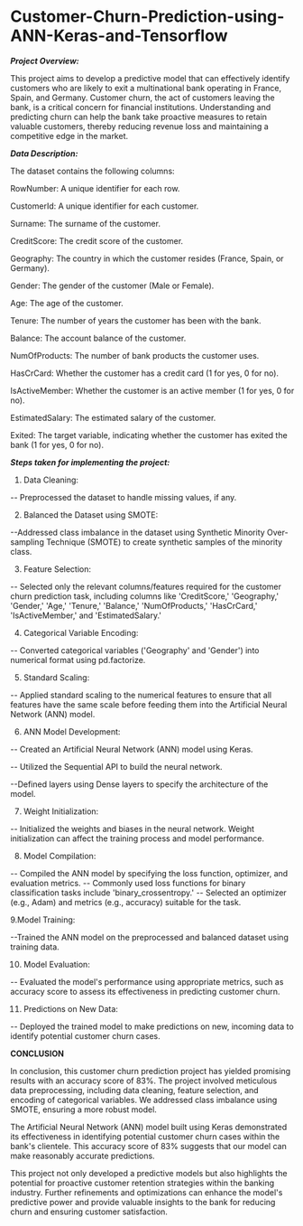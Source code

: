 # Customer-Churn-Prediction-using-ANN-Keras-and-Tensorflow

***Project Overview:***

This project aims to develop a predictive model that can effectively identify customers who are likely to exit a multinational bank operating in France, Spain, and Germany. Customer churn, the act of customers leaving the bank, is a critical concern for financial institutions. Understanding and predicting churn can help the bank take proactive measures to retain valuable customers, thereby reducing revenue loss and maintaining a competitive edge in the market.

***Data Description:***

The dataset contains the following columns:

RowNumber: A unique identifier for each row.

CustomerId: A unique identifier for each customer.

Surname: The surname of the customer.

CreditScore: The credit score of the customer.

Geography: The country in which the customer resides (France, Spain, or Germany).

Gender: The gender of the customer (Male or Female).

Age: The age of the customer.

Tenure: The number of years the customer has been with the bank.

Balance: The account balance of the customer.

NumOfProducts: The number of bank products the customer uses.

HasCrCard: Whether the customer has a credit card (1 for yes, 0 for no).

IsActiveMember: Whether the customer is an active member (1 for yes, 0 for no).

EstimatedSalary: The estimated salary of the customer.

Exited: The target variable, indicating whether the customer has exited the bank (1 for yes, 0 for no).

***Steps taken for implementing the project:***

1. Data Cleaning:

-- Preprocessed the dataset to handle missing values, if any.

2. Balanced the Dataset using SMOTE:

--Addressed class imbalance in the dataset using Synthetic Minority Over-sampling Technique (SMOTE) to create synthetic samples of the minority class.

3. Feature Selection:

-- Selected only the relevant columns/features required for the customer churn prediction task, including columns like 'CreditScore,' 'Geography,' 'Gender,' 'Age,' 'Tenure,' 'Balance,' 'NumOfProducts,' 'HasCrCard,' 'IsActiveMember,' and 'EstimatedSalary.'

4. Categorical Variable Encoding:

-- Converted categorical variables ('Geography' and 'Gender') into numerical format using pd.factorize.

5. Standard Scaling:

-- Applied standard scaling to the numerical features to ensure that all features have the same scale before feeding them into the Artificial Neural Network (ANN) model.

6. ANN Model Development:

-- Created an Artificial Neural Network (ANN) model using Keras.

-- Utilized the Sequential API to build the neural network.

--Defined layers using Dense layers to specify the architecture of the model.

7. Weight Initialization:

-- Initialized the weights and biases in the neural network. Weight initialization can affect the training process and model performance.

8. Model Compilation:

-- Compiled the ANN model by specifying the loss function, optimizer, and evaluation metrics.
-- Commonly used loss functions for binary classification tasks include 'binary_crossentropy.'
-- Selected an optimizer (e.g., Adam) and metrics (e.g., accuracy) suitable for the task.

9.Model Training:

--Trained the ANN model on the preprocessed and balanced dataset using training data.

10. Model Evaluation:

-- Evaluated the model's performance using appropriate metrics, such as accuracy score to assess its effectiveness in predicting customer churn.

11. Predictions on New Data:

-- Deployed the trained model to make predictions on new, incoming data to identify potential customer churn cases.

****CONCLUSION****

In conclusion, this customer churn prediction project has yielded promising results with an accuracy score of 83%. The project involved meticulous data preprocessing, including data cleaning, feature selection, and encoding of categorical variables. We addressed class imbalance using SMOTE, ensuring a more robust model.

The Artificial Neural Network (ANN) model built using Keras demonstrated its effectiveness in identifying potential customer churn cases within the bank's clientele. This accuracy score of 83% suggests that our model can make reasonably accurate predictions.

This project not only developed a predictive models but also highlights the potential for proactive customer retention strategies within the banking industry. Further refinements and optimizations can enhance the model's predictive power and provide valuable insights to the bank for reducing churn and ensuring customer satisfaction.
